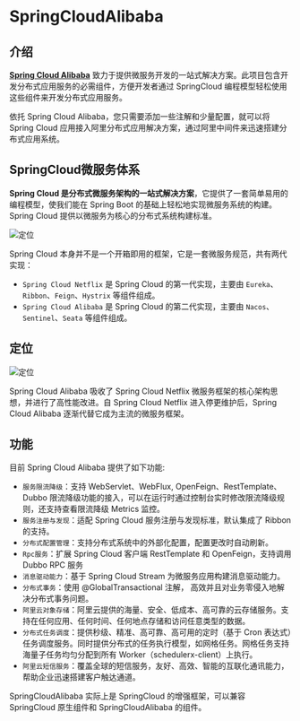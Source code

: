 # SpringCloudAlibaba

## 介绍

**[Spring Cloud Alibaba](https://sca.aliyun.com/)** 致力于提供微服务开发的一站式解决方案。此项目包含开发分布式应用服务的必需组件，方便开发者通过
SpringCloud 编程模型轻松使用这些组件来开发分布式应用服务。

依托 Spring Cloud Alibaba，您只需要添加一些注解和少量配置，就可以将 Spring Cloud 应用接入阿里分布式应用解决方案，通过阿里中间件来迅速搭建分布式应用系统。

## SpringCloud微服务体系

**Spring Cloud 是分布式微服务架构的一站式解决方案**，它提供了一套简单易用的编程模型，使我们能在 Spring Boot
的基础上轻松地实现微服务系统的构建。
Spring Cloud 提供以微服务为核心的分布式系统构建标准。


<img src="https://sca.aliyun.com/img/overview-doc-img/spring-cloud-img.png" alt="定位" style="display: block; margin: 0 auto; zoom: 100%">

Spring Cloud 本身并不是一个开箱即用的框架，它是一套微服务规范，共有两代实现：

* `Spring Cloud Netflix` 是 Spring Cloud 的第一代实现，主要由 `Eureka`、`Ribbon`、`Feign`、`Hystrix` 等组件组成。
* `Spring Cloud Alibaba` 是 Spring Cloud 的第二代实现，主要由 `Nacos`、`Sentinel`、`Seata` 等组件组成。

## 定位

<img src="https://sca.aliyun.com/img/overview-doc-img/spring-cloud-alibaba-img.png" alt="定位" style="display: block; margin: 0 auto; zoom: 100%">

Spring Cloud Alibaba 吸收了 Spring Cloud Netflix 微服务框架的核心架构思想，并进行了高性能改进。自 Spring Cloud Netflix
进入停更维护后，Spring Cloud Alibaba 逐渐代替它成为主流的微服务框架。

## 功能

目前 Spring Cloud Alibaba 提供了如下功能:

* `服务限流降级`：支持 WebServlet、WebFlux, OpenFeign、RestTemplate、Dubbo 限流降级功能的接入，可以在运行时通过控制台实时修改限流降级规则，还支持查看限流降级
  Metrics 监控。
* `服务注册与发现`：适配 Spring Cloud 服务注册与发现标准，默认集成了 Ribbon 的支持。
* `分布式配置管理`：支持分布式系统中的外部化配置，配置更改时自动刷新。
* `Rpc服务`：扩展 Spring Cloud 客户端 RestTemplate 和 OpenFeign，支持调用 Dubbo RPC 服务
* `消息驱动能力`：基于 Spring Cloud Stream 为微服务应用构建消息驱动能力。
* `分布式事务`：使用 @GlobalTransactional 注解， 高效并且对业务零侵入地解决分布式事务问题。
* `阿里云对象存储`：阿里云提供的海量、安全、低成本、高可靠的云存储服务。支持在任何应用、任何时间、任何地点存储和访问任意类型的数据。
* `分布式任务调度`：提供秒级、精准、高可靠、高可用的定时（基于 Cron 表达式）任务调度服务。同时提供分布式的任务执行模型，如网格任务。网格任务支持海量子任务均匀分配到所有
  Worker（schedulerx-client）上执行。
* `阿里云短信服务`：覆盖全球的短信服务，友好、高效、智能的互联化通讯能力，帮助企业迅速搭建客户触达通道。

SpringCloudAlibaba 实际上是 SpringCloud 的增强框架，可以兼容 SpringCloud 原生组件和 SpringCloudAlibaba 的组件。